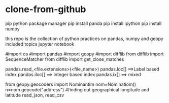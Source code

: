 # clone-from-github
pip python package manager
pip install panda
pip install ipython
pip install numpy

this repo is the collection of python practices on pandas, numpy and geopy
included topics
jupyter notebook

#import os
#import pandas
#import geopy
#import difflib
from difflib import SequenceMatcher
from difflib import get_close_matches

pandas.read_<file.extensions>(<file_name>)
pandas.loc[]  ==>Label based index 
pandas.iloc[] ==> integer based index
pandas.ix[]   ==> mixed





from geopy.geocoders import Nominantim
nom=Nominatiom()
n=nom.geocode("address") #finding out geographical longitude and latitude
read_json, read_csv


